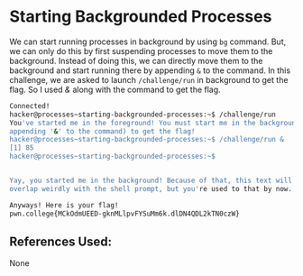 # Starting Backgrounded Processes
We can start running processes in background by using `bg` command. But, we can only do this by first suspending processes to move them to the background. Instead of doing this, we can directly move them to the background and start running there by appending `&` to the command.
	In this challenge, we are asked to launch `/challenge/run` in background to get the flag. So I used *&* along with the command to get the flag.

```bash
Connected!
hacker@processes~starting-backgrounded-processes:~$ /challenge/run
You've started me in the foreground! You must start me in the background (by
appending '&' to the command) to get the flag!
hacker@processes~starting-backgrounded-processes:~$ /challenge/run &
[1] 85
hacker@processes~starting-backgrounded-processes:~$


Yay, you started me in the background! Because of that, this text will probably
overlap weirdly with the shell prompt, but you're used to that by now...

Anyways! Here is your flag!
pwn.college{MCkOdmUEED-gknMLlpvFYSuMm6k.dlDN4QDL2kTN0czW}
```
## References Used:
None

